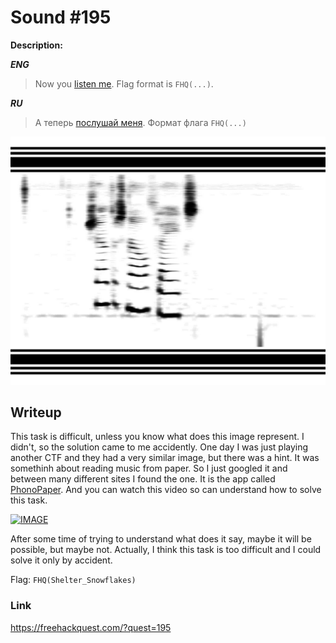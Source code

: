 # Sound #195
**Description:**

***ENG***

> Now you [listen me](/FHQ/files/steganography/sound.jpg). Flag format is `FHQ(...)`.

***RU***

> А теперь [послушай меня](/FHQ/files/steganography/sound.jpg). Формат флага `FHQ(...)`

![listen](/FHQ/files/steganography/sound.jpg)

## Writeup

This task is difficult, unless you know what does this image represent. I didn't, so the solution came to me accidently. One day I was just playing another CTF and they had a very similar image, but there was a hint. It was somethinh about reading music from paper. So I just googled it and between many different sites I found the one. It is the app called [PhonoPaper](http://www.warmplace.ru/soft/phonopaper/index_ru.php). And you can watch this video so can understand how to solve this task.

[![IMAGE](https://img.youtube.com/vi/lzoVnqLy29U/0.jpg)](https://www.youtube.com/watch?v=lzoVnqLy29U)

After some time of trying to understand what does it say, maybe it will be possible, but maybe not. Actually, I think this task is too difficult and I could solve it only by accident.

Flag: `FHQ(Shelter_Snowflakes)`

### Link

https://freehackquest.com/?quest=195
